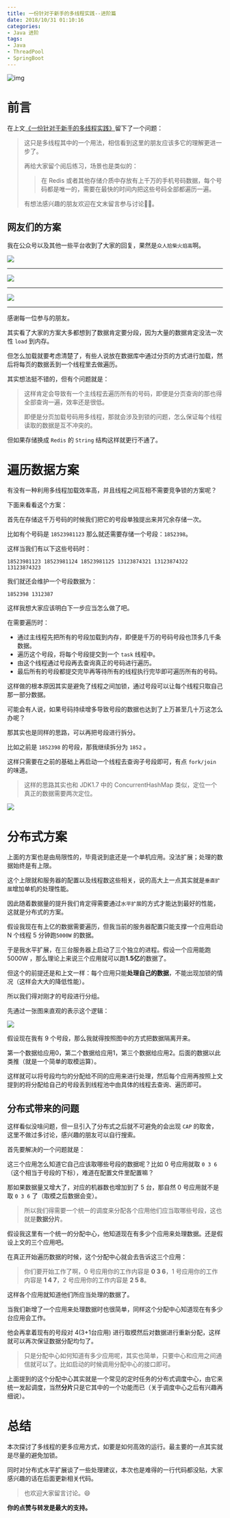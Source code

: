 ```yaml
---
title: 一份针对于新手的多线程实践--进阶篇
date: 2018/10/31 01:10:16 
categories: 
- Java 进阶
tags: 
- Java
- ThreadPool
- SpringBoot
---
```


![img](https://i.loli.net/2019/05/08/5cd1d10a48d3c.jpg)



# 前言



在上文[《一份针对于新手的多线程实践》](https://crossoverjie.top/2018/10/29/java-senior/concurrent-in-action/#%E6%9B%B4%E5%A4%9A%E6%80%9D%E8%80%83)留下了一个问题：



> 这只是多线程其中的一个用法，相信看到这里的朋友应该多它的理解更进一步了。
>
> 再给大家留个阅后练习，场景也是类似的：
>
> > 在 Redis 或者其他存储介质中存放有上千万的手机号码数据，每个号码都是唯一的，需要在最快的时间内把这些号码全部都遍历一遍。
>
> 有想法感兴趣的朋友欢迎在文末留言参与讨论🤔🤨。



## 网友们的方案



<!--more-->

我在公众号以及其他一些平台收到了大家的回复，果然是`众人拾柴火焰高`啊。

![](https://i.loli.net/2019/05/08/5cd1c68e16cf8.jpg)

---

![](https://i.loli.net/2019/05/08/5cd1c698514ba.jpg)

---

![](https://i.loli.net/2019/05/08/5cd1c69b3e818.jpg)

---

感谢每一位参与的朋友。



其实看了大家的方案大多都想到了数据肯定要分段，因为大量的数据肯定没法一次性 `load` 到内存。

但怎么加载就要考虑清楚了，有些人说放在数据库中通过分页的方式进行加载，然后将每页的数据丢到一个线程里去做遍历。



其实想法挺不错的，但有个问题就是：

> 这样肯定会导致有一个主线程去遍历所有的号码，即便是分页查询的那也得全部查询一遍，效率还是很低。
>
> 即便是分页加载号码用多线程，那就会涉及到锁的问题，怎么保证每个线程读取的数据是互不冲突的。

但如果存储换成 `Redis` 的 `String` 结构这样就更行不通了。

# 遍历数据方案

有没有一种利用多线程加载效率高，并且线程之间互相不需要竞争锁的方案呢？

下面来看看这个方案：



首先在存储这千万号码的时候我们把它的号段单独提出来并冗余存储一次。



比如有个号码是 `18523981123` 那么就还需要存储一个号段：`1852398`。

这样当我们有以下这些号码时：

`18523981123 18523981124 18523981125 13123874321 13123874322 13123874323`

我们就还会维护一个号段数据为：

`1852398 1312387`

这样我想大家应该明白下一步应当怎么做了吧。



在需要遍历时：

- 通过主线程先把所有的号段加载到内存，即便是千万的号码号段也顶多几千条数据。
- 遍历这个号段，将每个号段提交到一个 `task` 线程中。
- 由这个线程通过号段再去查询真正的号码进行遍历。
- 最后所有的号段都提交完毕再等待所有的线程执行完毕即可遍历所有的号码。

这样做的根本原因其实是避免了线程之间加锁，通过号段可以让每个线程只取自己那一部分数据。



可能会有人说，如果号码持续增多导致号段的数据也达到了上万甚至几十万这怎么办呢？



那其实也是同样的思路，可以再把号段进行拆分。



比如之前是 `1852398` 的号段，那我继续拆分为 `1852` 。

这样只需要在之前的基础上再启动一个线程去查询子号段即可，有点 `fork/join` 的味道。



> 这样的思路其实也和 JDK1.7 中的 ConcurrentHashMap 类似，定位一个真正的数据需要两次定位。

![](https://i.loli.net/2019/05/08/5cd1c69cd14d7.jpg)

# 分布式方案



上面的方案也是由局限性的，毕竟说到底还是一个单机应用。没法扩展；处理的数据始终是有上限。



这个上限就和服务器的配置以及线程数这些相关，说的高大上一点其实就是`垂直扩展`增加单机的处理性能。



因此随着数据量的提升我们肯定得需要通过`水平扩展`的方式才能达到最好的性能，这就是分布式的方案。





假设我现在有上亿的数据需要遍历，但我当前的服务器配置只能支撑一个应用启动 N 个线程 5 分钟跑`5000W` 的数据。



于是我水平扩展，在三台服务器上启动了三个独立的进程。假设一个应用能跑 5000W ，那么理论上来说三个应用就可以跑**1.5亿**的数据了。



但这个的前提还是和上文一样：每个应用只能**处理自己的数据**，不能出现加锁的情况（这样会大大的降低性能）。



所以我们得对刚才的号段进行分组。

先通过一张图来直观的表示这个逻辑：

![](https://i.loli.net/2019/05/08/5cd1c69f810e6.jpg)



假设现在我有 9 个号段，那么我就得按照图中的方式把数据隔离开来。



第一个数据给应用0，第二个数据给应用1，第三个数据给应用2。后面的数据以此类推（就是一个简单的取模运算）。



这样就可以将号段均匀的分配给不同的应用来进行处理，然后每个应用再按照上文提到的将分配给自己的号段丢到线程池中由具体的线程去查询、遍历即可。

## 分布式带来的问题



这样看似没啥问题，但一旦引入了分布式之后就不可避免的会出现 `CAP` 的取舍，这里不做过多讨论，感兴趣的朋友可以自行搜索。



首先要解决的一个问题就是：



这三个应用怎么知道它自己应该取哪些号段的数据呢？比如 0 号应用就取 `0 3 6`（这个相当于号段的下标），难道在配置文件里配置嘛？



那如果数据量又增大了，对应的机器数也增加到了 5 台，那自然 0 号应用就不是取 `0 3 6` 了（取模之后数据会变）。



> 所以我们得需要一个统一的调度来分配各个应用他们应当取哪些号段，这也就是**数据分片**。

假设我这里有一个统一的分配中心，他知道现在有多少个应用来处理数据。还是假设上文的三个应用吧。



在真正开始遍历数据的时候，这个分配中心就会去告诉这三个应用：

> 你们要开始工作了啊，0 号应用你的工作内容是 **0 3 6**，1 号应用你的工作内容是 **1 4 7**，2 号应用你的工作内容是 **2 5 8**。

这样各个应用就知道他们所应当处理的数据了。



当我们新增了一个应用来处理数据时也很简单，同样这个分配中心知道现在有多少台应用会工作。



他会再拿着现有的号段对 4(3+1台应用) 进行取模然后对数据进行重新分配，这样就可以再次保证数据分配均匀了。



> 只是分配中心如何知道有多少应用呢，其实也简单，只要中心和应用之间通信就可以了。比如启动的时候调用分配中心的接口即可。



上面提到的这个分配中心其实就是一个常见的定时任务的分布式调度中心，由它来统一发起调度，当然**分片**只是它其中的一个功能而已（关于调度中心之后有兴趣再细说）。

# 总结

本次探讨了多线程的更多应用方式，如要是如何高效的运行。最主要的一点其实就是尽量的避免加锁。



同时对分布式水平扩展谈了一些处理建议，本次也是难得的一行代码都没贴，大家感兴趣的话在后面更新相关代码。

> 也欢迎大家留言讨论。😄

**你的点赞与转发是最大的支持。**
